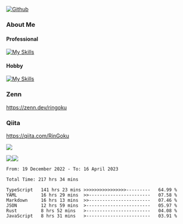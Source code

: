 [![Github](https://img.shields.io/github/followers/RinGoku?label=Follow&style=social)](https://github.com/RinGoku)

### About Me
#### Professional
[![My Skills](https://skillicons.dev/icons?i=react,ts,js,nodejs,java,graphql,firebase,githubactions&theme=light)](https://skillicons.dev)
#### Hobby
[![My Skills](https://skillicons.dev/icons?i=unity,rust,py&theme=light)](https://skillicons.dev)

### Zenn
https://zenn.dev/ringoku
### Qiita
https://qiita.com/RinGoku


![](https://github-profile-summary-cards.vercel.app/api/cards/profile-details?username=RinGoku&theme=default)

![](https://github-profile-summary-cards.vercel.app/api/cards/repos-per-language?username=RinGoku&theme=default)![](https://github-profile-summary-cards.vercel.app/api/cards/stats?username=RinGoku&theme=default)

<!--START_SECTION:waka-->

```text
From: 19 December 2022 - To: 16 April 2023

Total Time: 217 hrs 34 mins

TypeScript   141 hrs 23 mins >>>>>>>>>>>>>>>>---------   64.99 %
YAML         16 hrs 29 mins  >>-----------------------   07.58 %
Markdown     16 hrs 13 mins  >>-----------------------   07.46 %
JSON         12 hrs 59 mins  >------------------------   05.97 %
Rust         8 hrs 52 mins   >------------------------   04.08 %
JavaScript   8 hrs 31 mins   >------------------------   03.91 %
```

<!--END_SECTION:waka-->
